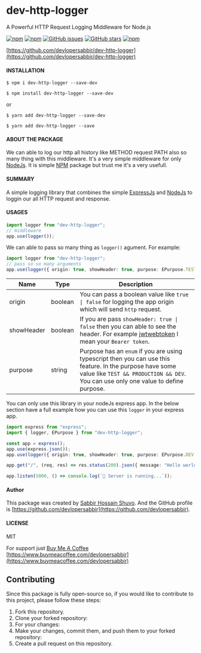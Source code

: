 # dev-http-logger
A Powerful HTTP Request Logging Middleware for Node.js

  [![npm](https://img.shields.io/npm/v/dev-http-logger?style=flat-square&logo=npm)](https://www.npmjs.com/package/dev-http-logger)
  [![npm](https://img.shields.io/npm/l/dev-http-logger?style=flat-square&logo=npm)](https://github.com/devlopersabbir/dev-http-logger/blob/main/LICENSE)
  [![GitHub issues](https://img.shields.io/github/issues/devlopersabbir/dev-http-logger?style=flat-square&logo=github)](https://github.com/devlopersabbir/dev-http-logger/issues)
  [![GitHub stars](https://img.shields.io/github/stars/devlopersabbir/dev-http-logger?style=flat-square&logo=github)](https://github.com/devlopersabbir/dev-http-logger/stargazers)
  [![npm](https://img.shields.io/npm/dt/dev-http-logger?style=flat-square&logo=npm)](https://www.npmjs.com/package/dev-http-logger)

[https://github.com/devlopersabbir/dev-http-logger](https://github.com/devlopersabbir/dev-http-logger)

#### INSTALLATION

```console
$ npm i dev-http-logger --save-dev
```

```console
$ npm install dev-http-logger --save-dev
```

or

```console
$ yarn add dev-http-logger --save-dev
```

```console
$ yarn add dev-http-logger --save
```

#### ABOUT THE PACKAGE

We can able to log our http all history like METHOD request PATH also so many thing with this middleware. It's a very simple middleware for only [NodeJs](https://nodejs.org/en). It is simple [NPM](https://www.npmjs.com/) package but trust me it's a very usefull.

#### SUMMARY

A simple logging library that combines the simple [ExpressJs](https://expressjs.com/) and [NodeJs](https//nodejs.org/en) to loggin our all HTTP request and response.

#### USAGES

```ts
import logger from "dev-http-logger";
// middleware
app.use(logger());
```

We can able to pass so many thing as `logger()` agument.
For example:

```ts
import logger from "dev-http-logger";
// pass so so many arguments
app.use(logger({ origin: true, showHeader: true, purpose: EPurpose.TEST }));
```
| Name       	| Type    	| Description                                                                                                                                                                                     	|
|------------	|---------	|-------------------------------------------------------------------------------------------------------------------------------------------------------------------------------------------------	|
| origin     	| boolean 	| You can pass a boolean value like `true \| false` for logging the app origin which will send `http` request.                                                                                    	|
| showHeader 	| boolean 	| If you are pass `showHeader: true \| false` then you can able to see the header. For example [jwtwebtoken](https://jwt.io/) I mean your `Bearer token`.                                         	|
| purpose    	| string  	| Purpose has an `enum` if you are using typescript then you can use this feature. In the purpose have some value like `TEST && PRODUCTION && DEV`. You can use only one value to define purpose. 	|

You can only use this library in your nodeJs express app.
In the below section have a full example how you can use this `logger` in your express app.

```ts
import express from "express";
import { logger, EPurpose } from "dev-http-logger";

const app = express();
app.use(express.json());
app.use(logger({ origin: true, showHeader: true, purpose: EPurpose.DEV }));

app.get("/", (req, res) => res.status(200).json({ message: "Hello world" }));

app.listen(5000, () => console.log(`🚀 Server is running...`));
```

#### Author

This package was created by [Sabbir Hossain Shuvo](https://www.showwcase.com/devlopersabbir). And the GitHub profile is [https://github.com/devlopersabbir](https://github.com/devlopersabbir).

#### LICENSE

MIT

For support just [Buy Me A Coffee](https://www.buymeacoffee.com/devlopersabbir)
[https://www.buymeacoffee.com/devlopersabbir](https://www.buymeacoffee.com/devlopersabbir)

## Contributing
Since this package is fully open-source so, if you would like to contribute to this project, please follow these steps:
1. Fork this repository.
2. Clone your forked repository:
3. For your changes:
4. Make your changes, commit them, and push them to your forked repository:
5. Create a pull request on this repository.
